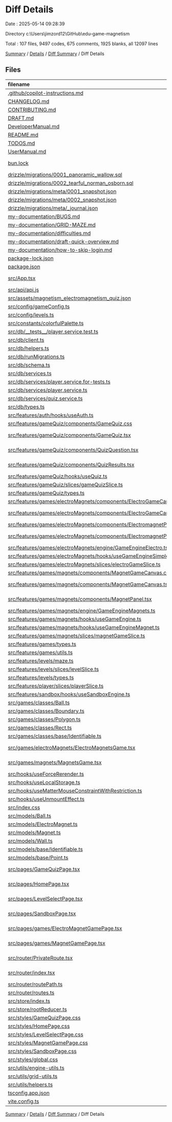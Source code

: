 # Diff Details

Date : 2025-05-14 09:28:39

Directory c:\\Users\\jimzord12\\GitHub\\edu-game-magnetism

Total : 107 files,  9497 codes, 675 comments, 1925 blanks, all 12097 lines

[Summary](results.md) / [Details](details.md) / [Diff Summary](diff.md) / Diff Details

## Files
| filename | language | code | comment | blank | total |
| :--- | :--- | ---: | ---: | ---: | ---: |
| [.github/copilot-instructions.md](/.github/copilot-instructions.md) | Markdown | 155 | 0 | 70 | 225 |
| [CHANGELOG.md](/CHANGELOG.md) | Markdown | 37 | 0 | 15 | 52 |
| [CONTRIBUTING.md](/CONTRIBUTING.md) | Markdown | 173 | 0 | 68 | 241 |
| [DRAFT.md](/DRAFT.md) | Markdown | 79 | 0 | 22 | 101 |
| [DeveloperManual.md](/DeveloperManual.md) | Markdown | 222 | 0 | 87 | 309 |
| [README.md](/README.md) | Markdown | 220 | 0 | 111 | 331 |
| [TODOS.md](/TODOS.md) | Markdown | 107 | 0 | 40 | 147 |
| [UserManual.md](/UserManual.md) | Markdown | 40 | 0 | 27 | 67 |
| [bun.lock](/bun.lock) | JSON with Comments | 639 | 0 | 587 | 1,226 |
| [drizzle/migrations/0001\_panoramic\_wallow.sql](/drizzle/migrations/0001_panoramic_wallow.sql) | MS SQL | 1 | 0 | 0 | 1 |
| [drizzle/migrations/0002\_tearful\_norman\_osborn.sql](/drizzle/migrations/0002_tearful_norman_osborn.sql) | MS SQL | 7 | 0 | 1 | 8 |
| [drizzle/migrations/meta/0001\_snapshot.json](/drizzle/migrations/meta/0001_snapshot.json) | JSON | 202 | 0 | 0 | 202 |
| [drizzle/migrations/meta/0002\_snapshot.json](/drizzle/migrations/meta/0002_snapshot.json) | JSON | 254 | 0 | 0 | 254 |
| [drizzle/migrations/meta/\_journal.json](/drizzle/migrations/meta/_journal.json) | JSON | 14 | 0 | 0 | 14 |
| [my-documentation/BUGS.md](/my-documentation/BUGS.md) | Markdown | 119 | 0 | 81 | 200 |
| [my-documentation/GRID-MAZE.md](/my-documentation/GRID-MAZE.md) | Markdown | 71 | 0 | 28 | 99 |
| [my-documentation/difficulties.md](/my-documentation/difficulties.md) | Markdown | 15 | 0 | 4 | 19 |
| [my-documentation/draft-quick-overview.md](/my-documentation/draft-quick-overview.md) | Markdown | 78 | 0 | 25 | 103 |
| [my-documentation/how-to-skip-login.md](/my-documentation/how-to-skip-login.md) | Markdown | 1 | 0 | 1 | 2 |
| [package-lock.json](/package-lock.json) | JSON | 420 | 0 | 0 | 420 |
| [package.json](/package.json) | JSON | 4 | 0 | 0 | 4 |
| [src/App.tsx](/src/App.tsx) | TypeScript JSX | 26 | 1 | 3 | 30 |
| [src/api/api.js](/src/api/api.js) | JavaScript | 0 | 0 | -1 | -1 |
| [src/assets/magnetism\_electromagnetism\_quiz.json](/src/assets/magnetism_electromagnetism_quiz.json) | JSON | 1,116 | 0 | 1 | 1,117 |
| [src/config/gameConfig.ts](/src/config/gameConfig.ts) | TypeScript | 11 | 0 | 1 | 12 |
| [src/config/levels.ts](/src/config/levels.ts) | TypeScript | 338 | 9 | 5 | 352 |
| [src/constants/colorfulPalette.ts](/src/constants/colorfulPalette.ts) | TypeScript | 14 | 0 | 1 | 15 |
| [src/db/\_\_tests\_\_/player.service.test.ts](/src/db/__tests__/player.service.test.ts) | TypeScript | 33 | 1 | 5 | 39 |
| [src/db/client.ts](/src/db/client.ts) | TypeScript | 7 | 0 | 0 | 7 |
| [src/db/helpers.ts](/src/db/helpers.ts) | TypeScript | 49 | 15 | 7 | 71 |
| [src/db/runMigrations.ts](/src/db/runMigrations.ts) | TypeScript | 12 | 1 | 1 | 14 |
| [src/db/schema.ts](/src/db/schema.ts) | TypeScript | 14 | 1 | 2 | 17 |
| [src/db/services.ts](/src/db/services.ts) | TypeScript | 0 | 0 | -1 | -1 |
| [src/db/services/player.service.for-tests.ts](/src/db/services/player.service.for-tests.ts) | TypeScript | 85 | 41 | 12 | 138 |
| [src/db/services/player.service.ts](/src/db/services/player.service.ts) | TypeScript | 24 | 3 | 2 | 29 |
| [src/db/services/quiz.service.ts](/src/db/services/quiz.service.ts) | TypeScript | 52 | 21 | 9 | 82 |
| [src/db/types.ts](/src/db/types.ts) | TypeScript | 8 | 0 | 2 | 10 |
| [src/features/auth/hooks/useAuth.ts](/src/features/auth/hooks/useAuth.ts) | TypeScript | 98 | 3 | 10 | 111 |
| [src/features/gameQuiz/components/GameQuiz.css](/src/features/gameQuiz/components/GameQuiz.css) | CSS | 205 | 0 | 30 | 235 |
| [src/features/gameQuiz/components/GameQuiz.tsx](/src/features/gameQuiz/components/GameQuiz.tsx) | TypeScript JSX | 87 | 0 | 10 | 97 |
| [src/features/gameQuiz/components/QuizQuestion.tsx](/src/features/gameQuiz/components/QuizQuestion.tsx) | TypeScript JSX | 43 | 0 | 6 | 49 |
| [src/features/gameQuiz/components/QuizResults.tsx](/src/features/gameQuiz/components/QuizResults.tsx) | TypeScript JSX | 41 | 0 | 6 | 47 |
| [src/features/gameQuiz/hooks/useQuiz.ts](/src/features/gameQuiz/hooks/useQuiz.ts) | TypeScript | 108 | 7 | 15 | 130 |
| [src/features/gameQuiz/slices/gameQuizSlice.ts](/src/features/gameQuiz/slices/gameQuizSlice.ts) | TypeScript | 201 | 6 | 16 | 223 |
| [src/features/gameQuiz/types.ts](/src/features/gameQuiz/types.ts) | TypeScript | 41 | 0 | 4 | 45 |
| [src/features/games/electroMagnets/components/ElectroGameCanvas.css](/src/features/games/electroMagnets/components/ElectroGameCanvas.css) | CSS | -36 | -1 | -6 | -43 |
| [src/features/games/electroMagnets/components/ElectroGameCanvas.tsx](/src/features/games/electroMagnets/components/ElectroGameCanvas.tsx) | TypeScript JSX | -14 | -4 | -1 | -19 |
| [src/features/games/electroMagnets/components/ElectromagnetPanel.css](/src/features/games/electroMagnets/components/ElectromagnetPanel.css) | CSS | 97 | 0 | 1 | 98 |
| [src/features/games/electroMagnets/components/ElectromagnetPanel.tsx](/src/features/games/electroMagnets/components/ElectromagnetPanel.tsx) | TypeScript JSX | 125 | 5 | 7 | 137 |
| [src/features/games/electroMagnets/engine/GameEngineElectro.ts](/src/features/games/electroMagnets/engine/GameEngineElectro.ts) | TypeScript | 624 | 129 | 128 | 881 |
| [src/features/games/electroMagnets/hooks/useGameEngineSimple.ts](/src/features/games/electroMagnets/hooks/useGameEngineSimple.ts) | TypeScript | 82 | 7 | 14 | 103 |
| [src/features/games/electroMagnets/slices/electroGameSlice.ts](/src/features/games/electroMagnets/slices/electroGameSlice.ts) | TypeScript | 104 | 5 | 8 | 117 |
| [src/features/games/magnets/components/MagnetGameCanvas.css](/src/features/games/magnets/components/MagnetGameCanvas.css) | CSS | -36 | -1 | -6 | -43 |
| [src/features/games/magnets/components/MagnetGameCanvas.tsx](/src/features/games/magnets/components/MagnetGameCanvas.tsx) | TypeScript JSX | -8 | 7 | 0 | -1 |
| [src/features/games/magnets/components/MagnetPanel.tsx](/src/features/games/magnets/components/MagnetPanel.tsx) | TypeScript JSX | 82 | 0 | 5 | 87 |
| [src/features/games/magnets/engine/GameEngineMagnets.ts](/src/features/games/magnets/engine/GameEngineMagnets.ts) | TypeScript | 640 | 128 | 129 | 897 |
| [src/features/games/magnets/hooks/useGameEngine.ts](/src/features/games/magnets/hooks/useGameEngine.ts) | TypeScript | -275 | -62 | -48 | -385 |
| [src/features/games/magnets/hooks/useGameEngineMagnet.ts](/src/features/games/magnets/hooks/useGameEngineMagnet.ts) | TypeScript | 84 | 6 | 16 | 106 |
| [src/features/games/magnets/slices/magnetGameSlice.ts](/src/features/games/magnets/slices/magnetGameSlice.ts) | TypeScript | 39 | 19 | 9 | 67 |
| [src/features/games/types.ts](/src/features/games/types.ts) | TypeScript | 18 | 9 | 6 | 33 |
| [src/features/games/utils.ts](/src/features/games/utils.ts) | TypeScript | 73 | 0 | 8 | 81 |
| [src/features/levels/maze.ts](/src/features/levels/maze.ts) | TypeScript | 447 | 13 | 8 | 468 |
| [src/features/levels/slices/levelSlice.ts](/src/features/levels/slices/levelSlice.ts) | TypeScript | 9 | 4 | 0 | 13 |
| [src/features/levels/types.ts](/src/features/levels/types.ts) | TypeScript | 6 | 2 | 2 | 10 |
| [src/features/player/slices/playerSlice.ts](/src/features/player/slices/playerSlice.ts) | TypeScript | 76 | 4 | 4 | 84 |
| [src/features/sandbox/hooks/useSandboxEngine.ts](/src/features/sandbox/hooks/useSandboxEngine.ts) | TypeScript | 1 | 3 | 0 | 4 |
| [src/games/classes/Ball.ts](/src/games/classes/Ball.ts) | TypeScript | 38 | 0 | 8 | 46 |
| [src/games/classes/Boundary.ts](/src/games/classes/Boundary.ts) | TypeScript | 36 | 0 | 9 | 45 |
| [src/games/classes/Polygon.ts](/src/games/classes/Polygon.ts) | TypeScript | 46 | 1 | 8 | 55 |
| [src/games/classes/Rect.ts](/src/games/classes/Rect.ts) | TypeScript | 44 | 0 | 11 | 55 |
| [src/games/classes/base/Identifiable.ts](/src/games/classes/base/Identifiable.ts) | TypeScript | 11 | 0 | 5 | 16 |
| [src/games/electroMagnets/ElectroMagnetsGame.tsx](/src/games/electroMagnets/ElectroMagnetsGame.tsx) | TypeScript JSX | 63 | 1 | 18 | 82 |
| [src/games/magnets/MagnetsGame.tsx](/src/games/magnets/MagnetsGame.tsx) | TypeScript JSX | 75 | 2 | 22 | 99 |
| [src/hooks/useForceRerender.ts](/src/hooks/useForceRerender.ts) | TypeScript | 9 | 0 | 5 | 14 |
| [src/hooks/useLocalStorage.ts](/src/hooks/useLocalStorage.ts) | TypeScript | 33 | 11 | 9 | 53 |
| [src/hooks/useMatterMouseConstraintWithRestriction.ts](/src/hooks/useMatterMouseConstraintWithRestriction.ts) | TypeScript | 0 | 70 | 8 | 78 |
| [src/hooks/useUnmountEffect.ts](/src/hooks/useUnmountEffect.ts) | TypeScript | 12 | 12 | 5 | 29 |
| [src/index.css](/src/index.css) | CSS | 65 | 9 | 14 | 88 |
| [src/models/Ball.ts](/src/models/Ball.ts) | TypeScript | 9 | 0 | 1 | 10 |
| [src/models/ElectroMagnet.ts](/src/models/ElectroMagnet.ts) | TypeScript | 51 | 10 | 9 | 70 |
| [src/models/Magnet.ts](/src/models/Magnet.ts) | TypeScript | 16 | 0 | 2 | 18 |
| [src/models/Wall.ts](/src/models/Wall.ts) | TypeScript | 15 | 0 | 3 | 18 |
| [src/models/base/Identifiable.ts](/src/models/base/Identifiable.ts) | TypeScript | 4 | 0 | 1 | 5 |
| [src/models/base/Point.ts](/src/models/base/Point.ts) | TypeScript | 14 | 0 | 4 | 18 |
| [src/pages/GameQuizPage.tsx](/src/pages/GameQuizPage.tsx) | TypeScript JSX | 28 | 0 | 4 | 32 |
| [src/pages/HomePage.tsx](/src/pages/HomePage.tsx) | TypeScript JSX | 267 | 2 | 14 | 283 |
| [src/pages/LevelSelectPage.tsx](/src/pages/LevelSelectPage.tsx) | TypeScript JSX | 17 | 0 | 1 | 18 |
| [src/pages/SandboxPage.tsx](/src/pages/SandboxPage.tsx) | TypeScript JSX | -3 | -3 | 3 | -3 |
| [src/pages/games/ElectroMagnetGamePage.tsx](/src/pages/games/ElectroMagnetGamePage.tsx) | TypeScript JSX | -6 | 38 | -8 | 24 |
| [src/pages/games/MagnetGamePage.tsx](/src/pages/games/MagnetGamePage.tsx) | TypeScript JSX | 2 | 73 | 4 | 79 |
| [src/router/PrivateRoute.tsx](/src/router/PrivateRoute.tsx) | TypeScript JSX | 12 | 5 | 7 | 24 |
| [src/router/index.tsx](/src/router/index.tsx) | TypeScript JSX | 40 | 0 | 1 | 41 |
| [src/router/routePath.ts](/src/router/routePath.ts) | TypeScript | -6 | -1 | -1 | -8 |
| [src/router/routes.ts](/src/router/routes.ts) | TypeScript | 8 | 0 | 1 | 9 |
| [src/store/index.ts](/src/store/index.ts) | TypeScript | -3 | 5 | 1 | 3 |
| [src/store/rootReducer.ts](/src/store/rootReducer.ts) | TypeScript | 2 | -1 | 0 | 1 |
| [src/styles/GameQuizPage.css](/src/styles/GameQuizPage.css) | CSS | 57 | 6 | 10 | 73 |
| [src/styles/HomePage.css](/src/styles/HomePage.css) | CSS | 238 | 2 | 40 | 280 |
| [src/styles/LevelSelectPage.css](/src/styles/LevelSelectPage.css) | CSS | 148 | 3 | 24 | 175 |
| [src/styles/MagnetGamePage.css](/src/styles/MagnetGamePage.css) | CSS | 273 | 2 | 45 | 320 |
| [src/styles/SandboxPage.css](/src/styles/SandboxPage.css) | CSS | 133 | 2 | 20 | 155 |
| [src/styles/global.css](/src/styles/global.css) | CSS | -25 | -3 | -7 | -35 |
| [src/utils/engine-utils.ts](/src/utils/engine-utils.ts) | TypeScript | 33 | 2 | 5 | 40 |
| [src/utils/grid-utils.ts](/src/utils/grid-utils.ts) | TypeScript | 66 | 18 | 12 | 96 |
| [src/utils/helpers.ts](/src/utils/helpers.ts) | TypeScript | 53 | 28 | 11 | 92 |
| [tsconfig.app.json](/tsconfig.app.json) | JSON | 2 | 0 | 0 | 2 |
| [vite.config.ts](/vite.config.ts) | TypeScript | 11 | -1 | -1 | 9 |

[Summary](results.md) / [Details](details.md) / [Diff Summary](diff.md) / Diff Details